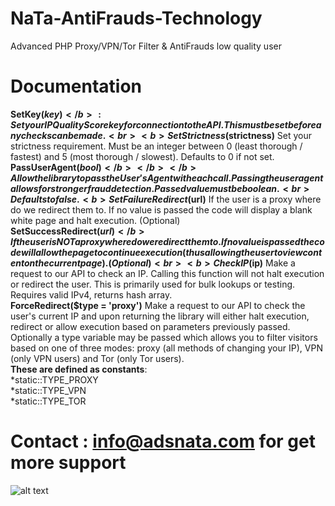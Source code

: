 # NaTa-AntiFrauds-Technology
Advanced PHP Proxy/VPN/Tor Filter &amp; AntiFrauds low quality user
# Documentation
<b>SetKey($key)</b> : Set your IP Quality Score key for connection to the API. This must be set before any checks can be made.<br>
<b>SetStrictness($strictness)</b> 	Set your strictness requirement. Must be an integer between 0 (least thorough / fastest) and 5 (most thorough / slowest). Defaults to 0 if not set.<br>
<b>PassUserAgent($bool)</b> </b> </b> 	Allow the library to pass the User's Agent with each call. Passing the user agent allows for stronger fraud detection. Passed value must be boolean.<br> Defaults to false.
<b>SetFailureRedirect($url)</b> </b> 	If the user is a proxy where do we redirect them to. If no value is passed the code will display a blank white page and halt execution. (Optional)<br>
<b>SetSuccessRedirect($url)</b> 	If the user is NOT a proxy where do we redirect them to. If no value is passed the code will allow the page to continue execution (thus allowing the user to view content on the current page). (Optional)<br>
<b>CheckIP($ip)</b> 	Make a request to our API to check an IP. Calling this function will not halt execution or redirect the user. This is primarily used for bulk lookups or testing. Requires valid IPv4, returns hash array.<br>
<b>ForceRedirect($type = 'proxy')</b> 	Make a request to our API to check the user's current IP and upon returning the library will either halt execution, redirect or allow execution based on parameters previously passed. Optionally a type variable may be passed which allows you to filter visitors based on one of three modes: proxy (all methods of changing your IP), VPN (only VPN users) and Tor (only Tor users).<br>
<b>These are defined as constants</b>:<br>
  *static::TYPE_PROXY<br>
  *static::TYPE_VPN <br>
  *static::TYPE_TOR<br>
  
 # Contact : info@adsnata.com for get more support
 ![alt text](https://i.imgur.com/jffEZ7Y.png)
